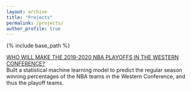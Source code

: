 ```yaml
---
layout: archive
title: "Projects"
permalink: /projects/
author_profile: true
---
```


{% include base_path %}


[WHO WILL MAKE THE 2019-2020 NBA PLAYOFFS IN THE WESTERN CONFERENCE?](https://advds71x.github.io/NBAproj/)  
Built a statistical machine learning model to predict the regular season winning percentages of the NBA teams in the Western Conference, and thus the playoff teams. 
